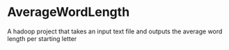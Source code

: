 # AverageWordLength
A hadoop project that takes an input text file and outputs the average word length per starting letter
